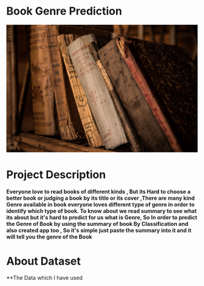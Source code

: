 # Book Genre Prediction
![](https://github.com/tariz800/Projects/blob/dcb24ea33b12637eeb6315993ea11afd6d813da6/images/old-books-436498_1920.jpg)

# Project Description
**Everyone love to read books of different kinds , But its Hard to choose a better book or judging a  book by its title or its cover ,There are many kind Genre available in book everyone loves different type of genre in order to identify which type of book. To know about we read summary to see what its about but it's hard to predict for us what is Genre, So In order to predict the Genre of Book by using the summary of book By Classification and also created app too , So it's simple just paste the summary into it and it will tell you the genre of the Book**

# About Dataset
**The Data which I have used
